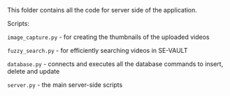 This folder contains all the code for server side of the application.

Scripts:

`image_capture.py` - for creating the thumbnails of the uploaded videos

`fuzzy_search.py` - for efficiently searching videos in SE-VAULT

`database.py` - connects and executes all the database commands to insert, delete and update

`server.py` - the main server-side scripts

